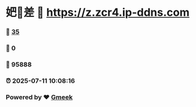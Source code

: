 # 妑🔭差 :link: https://z.zcr4.ip-ddns.com 
### :page_facing_up: [35](https://z.zcr4.ip-ddns.com/tag.html) 
### :speech_balloon: 0 
### :hibiscus: 95888 
### :alarm_clock: 2025-07-11 10:08:16 
### Powered by :heart: [Gmeek](https://github.com/Meekdai/Gmeek)
